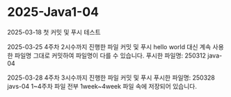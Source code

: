 # 2025-Java1-04


2025-03-18
첫 커밋 및 푸시 테스트

2025-03-25
4주차 2시수까지 진행한 파일 커밋 및 푸시
hello world 대신 계속 사용한 파일명 그대로 커밋하여 파일명이 다를 수 있습니다.
푸시한 파일명: 250312 java-04

2025-03-28
4주차 3시수까지 진행한 파일 커밋 및 푸시
푸시한 파일명: 250328 javs-04
1~4주차 파일 전부 1week~4week 파일 속에 저장되어 있습니다.